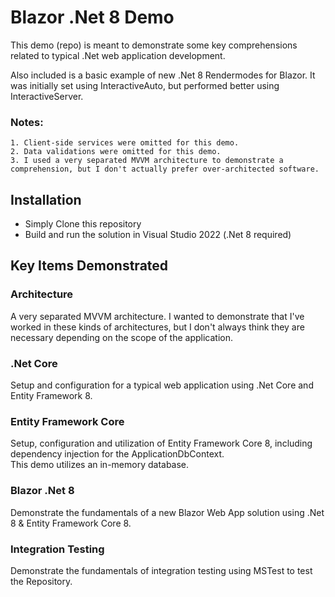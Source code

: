 # Blazor .Net 8 Demo

This demo (repo) is meant to demonstrate some key comprehensions related to typical .Net web application development.

Also included is a basic example of new .Net 8 Rendermodes for Blazor. It was initially set using InteractiveAuto, but performed better using InteractiveServer.

### Notes:
    1. Client-side services were omitted for this demo.
    2. Data validations were omitted for this demo.
    3. I used a very separated MVVM architecture to demonstrate a comprehension, but I don't actually prefer over-architected software.
    
## Installation 
- Simply Clone this repository
- Build and run the solution in Visual Studio 2022 (.Net 8 required)

## Key Items Demonstrated
### Architecture
A very separated MVVM architecture. I wanted to demonstrate that I've worked in these kinds of architectures, 
but I don't always think they are necessary depending on the scope of the application.

### .Net Core
Setup and configuration for a typical web application using .Net Core and Entity Framework 8.

### Entity Framework Core
Setup, configuration and utilization of Entity Framework Core 8, including dependency injection for the ApplicationDbContext.
<br />
This demo utilizes an in-memory database.

### Blazor .Net 8
Demonstrate the fundamentals of a new Blazor Web App solution using .Net 8 & Entity Framework Core 8.

### Integration Testing
Demonstrate the fundamentals of integration testing using MSTest to test the Repository.
